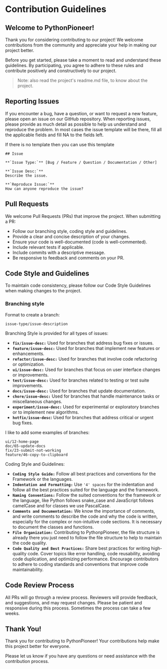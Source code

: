 # Contribution Guidelines

## Welcome to PythonPioneer!
Thank you for considering contributing to our project! We welcome contributions from the community and appreciate your help in making our project better.

Before you get started, please take a moment to read and understand these guidelines. By participating, you agree to adhere to these rules and contribute positively and constructively to our project. 
> Note: also read the project's readme.md file, to know about the project.

## Reporting Issues
If you encounter a bug, have a question, or want to request a new feature, please open an issue on our GitHub repository. When reporting issues, please provide as much detail as possible to help us understand and reproduce the problem. In most cases the issue template will be there, fill all the applicable fields and fill NA to the fields left.

If there is no template then you can use this template 
```
## Issue

**`Issue Type:`** [Bug / Feature / Question / Documentation / Other]

**`Issue Desc:`**
Describe the issue.

**`Reproduce Issue:`**
How can anyone reproduce the issue?
```


## Pull Requests
We welcome Pull Requests (PRs) that improve the project. When submitting a PR:

- Follow our branching style, coding style and guidelines.
- Provide a clear and concise description of your changes.
- Ensure your code is well-documented (code is well-commented).
- Include relevant tests if applicable.
- Include commits with a descriptive message.
- Be responsive to feedback and comments on your PR.

## Code Style and Guidelines
To maintain code consistency, please follow our Code Style Guidelines when making changes to the project.

### Branching style
Format to create a branch:

```
issue-type/issue-description
```

Branching Style is provided for all types of issues:

- **`fix/issue-desc:`** Used for branches that address bug fixes or issues.
- **`feature/issue-desc:`** Used for branches that implement new features or enhancements.
- **`refactor/issue-desc:`** Used for branches that involve code refactoring or optimization.
- **`ui/issue-desc:`** Used for branches that focus on user interface changes or improvements.
- **`test/issue-desc:`** Used for branches related to testing or test suite improvements.
- **`docs/issue-desc:`** Used for branches that update documentation.
- **`chore/issue-desc:`** Used for branches that handle maintenance tasks or miscellaneous changes.
- **`experiment/issue-desc:`** Used for experimental or exploratory branches or to implement new algorithms.
- **`hotfix/issue-desc`:** Used for branches that address critical or urgent bug fixes.

I like to add some examples of branches:
```
ui/12-home-page
doc/65-update-docs
fix/23-submit-not-working
feature/46-copy-to-clipboard
```

Coding Style and Guidelines:

- **`Coding Style Guide:`** Follow all best practices and conventions for the Framework or the languages.
- **`Indentation and Formatting:`** Use `'4' spaces` for the indentation and follow all the best practices suited for the language and the framework.
- **`Naming Conventions:`**  Follow the suited conventions for the framework or the language, like Python follows snake_case and JavaScript follows camelCase and for classes we use PascalCase.
- **`Comments and Documentation:`** We know the importance of comments, and write comments to describe the code and why the code is written, especially for the complex or non-intuitive code sections. It is necessary to document the classes and functions.
- **`File Organization:`** Contributing to PythonpPioneer, the file structure is already there you just need to follow the file structure to help to maintain the code quality.
- **`Code Quality and Best Practices:`** Share best practices for writing high-quality code. Cover topics like error handling, code reusability, avoiding code duplication, and optimizing performance. Encourage contributors to adhere to coding standards and conventions that improve code maintainability.


## Code Review Process
All PRs will go through a review process. Reviewers will provide feedback, and suggestions, and may request changes. Please be patient and responsive during this process. Sometimes the process can take a few weeks.

## Thank You!
Thank you for contributing to PythonPioneer! Your contributions help make this project better for everyone.

Please let us know if you have any questions or need assistance with the contribution process.
